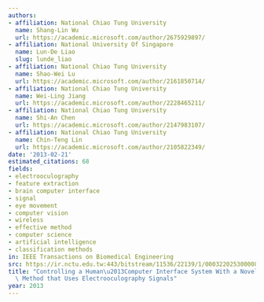 ```yaml
---
authors:
- affiliation: National Chiao Tung University
  name: Shang-Lin Wu
  url: https://academic.microsoft.com/author/2675929897/
- affiliation: National University Of Singapore
  name: Lun-De Liao
  slug: lunde_liao
- affiliation: National Chiao Tung University
  name: Shao-Wei Lu
  url: https://academic.microsoft.com/author/2161850714/
- affiliation: National Chiao Tung University
  name: Wei-Ling Jiang
  url: https://academic.microsoft.com/author/2228465211/
- affiliation: National Chiao Tung University
  name: Shi-An Chen
  url: https://academic.microsoft.com/author/2147983107/
- affiliation: National Chiao Tung University
  name: Chin-Teng Lin
  url: https://academic.microsoft.com/author/2105822349/
date: '2013-02-21'
estimated_citations: 68
fields:
- electrooculography
- feature extraction
- brain computer interface
- signal
- eye movement
- computer vision
- wireless
- effective method
- computer science
- artificial intelligence
- classification methods
in: IEEE Transactions on Biomedical Engineering
src: https://ir.nctu.edu.tw:443/bitstream/11536/22139/1/000322025300008.pdf
title: "Controlling a Human\u2013Computer Interface System With a Novel Classification\
  \ Method that Uses Electrooculography Signals"
year: 2013
---
```

